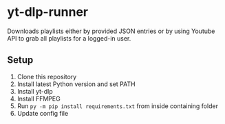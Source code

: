 # yt-dlp-runner
Downloads playlists either by provided JSON entries or by using Youtube API to
grab all playlists for a logged-in user.

## Setup
1. Clone this repository
2. Install latest Python version and set PATH
3. Install yt-dlp
4. Install FFMPEG
5. Run ```py -m pip install requirements.txt``` from inside containing folder
6. Update config file
